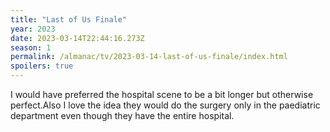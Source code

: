 ```yaml
---
title: "Last of Us Finale"
year: 2023
date: 2023-03-14T22:44:16.273Z
season: 1
permalink: /almanac/tv/2023-03-14-last-of-us-finale/index.html
spoilers: true
---
```


I would have preferred the hospital scene to be a bit longer but otherwise perfect.Also I love the idea they would do the surgery only in the paediatric department even though they have the entire hospital. 